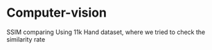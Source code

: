 # Computer-vision
SSIM comparing 
Using 11k Hand dataset, where we tried to check the similarity rate
